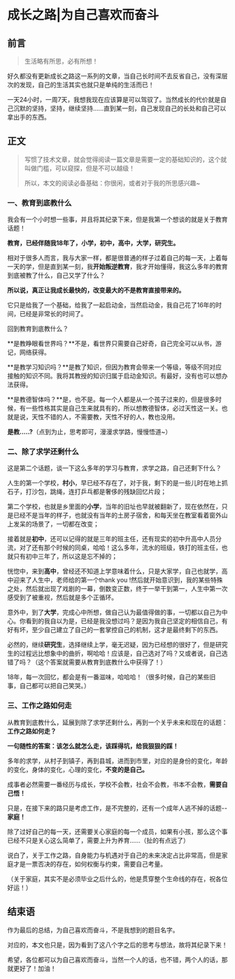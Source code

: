 

# 成长之路|为自己喜欢而奋斗

## 前言

> 生活略有所思，必有所想！

好久都没有更新成长之路这一系列的文章，当自己长时间不去反省自己，没有深层次的发现，自己的生活其实也就只是单纯的生活而已！

一天24小时，一周7天，我想我现在应该算是可以驾驭了。当然成长的代价就是自己沉默的坚持，坚持，继续坚持......直到某一刻，自己发现自己的长处和自己可以拿出手的东西。



## 正文

> 写惯了技术文章，就会觉得阅读一篇文章是需要一定的基础知识的，这个就叫做门槛，可以窥探，但是不可以越级！
>
> 所以，本文的阅读必备基础：你很闲，或者对于我的所思感兴趣~

### 一、教育到底教什么

我会有一个小时想一些事，并且将其纪录下来，但是我第一个想谈的就是关于教育话题！

**教育，已经伴随我18年了，小学，初中，高中，大学，研究生。**

相对于很多人而言，我与大家一样，都是很普通的样子过着自己的每一天，上着每一天的学，但是直到某一刻，我**开始叛逆教育**，我才开始懂得，我这么多年的教育到底被教了什么，自己又学了什么？

**所以说，真正让我成长最快的，改变最大的不是教育直接带来的。**

它只是给我了一个基础，给我了一起启动金，当然启动金，我自己花了16年的时间，已经是非常长的时间了。

回到教育到底教什么？

**是教睁眼看世界吗？**不是，看世界只需要自己好奇，自己完全可以从书，游记，网络获得。

**是教学习知识吗？**是教了知识，但因为教育会带来一个等级，等级不同对应接触的知识不同。我将其教授的知识归属于启动金知识。有最好，没有也可以想办法获得。

**是教德智体吗？**是，也不是。每一个人都是从一个孩子过来的，但是很多时候，有一些性格其实是自己生来就具有的，所以想教德智体，必过天性这一关。也就是说，天性不错的人，不需要教，天性不好的人，教也没用。

**是教.....?**（点到为止，思考即可，漫漫求学路，慢慢悟道~）





### 二、除了求学还剩什么

这是第二个话题，谈一下这么多年的学习与教育，求学之路，自己还剩下什么？

人生的第一个学校，**村小**，早已经不存在了，对于我，剩下的是一些儿时在地上抓石子，打沙包，跳绳，连打乒乓都是奢侈的残缺回忆片段；

第二个学校，也就是乡里面的**小学**，当年的旧址也早就被翻新了，现在依然在，只是已经不是当年的样子，也就没有当年的土房子宿舍，和每天坐在教室看着窗外山上发呆的场景了，一切都在改变；

接着就是**初中**，还可以记得的就是三年的班主任，还有现实的初中升高中人员分流，对了还有那个时候的同桌，哈哈！这么多年，流水的班级，铁打的班主任，也就只有初中三年了，所以这是忘不掉的；

恍惚中，来到**高中**，曾经还不知道上学意味着什么，只是大家学，自己也就学，高中迎来了人生中，老师给的第一个thank you !然后就开始意识到，我的某些特殊之处，然后就出现了戏剧的一幕，倒数变正数，终于一举干到第一，人生中第一次感受到了被重视，然后就是多个正循环。

意外中，到了**大学**，完成心中所想，做自己认为最值得做的事，一切都以自己为中心。你看到的我自以为是，已经是我没想过吗？是因为我自己坚定的相信自己，有好有坏，至少自己建立了自己的一套掌控自己的机制，这才是最终剩下的东西。

必然的，继续**研究生**，选择继续上学，毫无迟疑，因为已经想的很好了，但是研究生的过程远比想象中的曲折，啊哈哈！应该是，自己选对了吗？又或者说，自己选错了吗？（这个答案就需要从教育到底教什么中获得了！）

18年，每一次回忆，都会是有一番滋味，哈哈哈！（很多时候，自己的某些旧事，自己都可以把自己笑哭。）





### 三、工作之路如何走

从教育到底教什么，延展到除了求学还剩什么，再到一个关乎未来和现在的话题：**工作之路如何走？**

**一句随性的答案：该怎么就怎么走，该踩得坑，给我狠狠的踩！**

多年的求学，从村子到镇子，再到县城，进而到市里，对应的是身份的变化，年龄的变化，身体的变化，心理的变化，**不变的是自己。**

成事者必然需要一番经历与成长，学校不会教，社会不会教，书本不会教，**需要自己悟！**

只是，在接下来的路只是考虑工作，是不完整的，还有一个成年人逃不掉的话题--**家庭！**

除了过好自己的每一天，还需要关心家庭的每一个成员，如果有小孩，那么这个事已经不只是关心这么简单了，需要上升为养育......（扯的有点远了）

说白了，关于工作之路，自身能力与机遇对于自己的未来决定占比非常高，但是家庭才是一票否决的存在，如何权衡与约束，需要自己考量。

（关于家庭，其实不是必须毕业之后什么的，他是贯穿整个生命线的存在，祝各位好运！）







## 结束语

作为最后的总结，为自己喜欢而奋斗，不是我想到的题目名字。

对应的，本文也只是，因为看到了这八个字之后的思考与想法，故将其纪录下来！

希望，各位都可以为自己喜欢而奋斗，当然一个人的话，也不错，两个人的话，那就更好了！加油！











